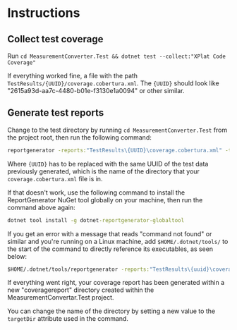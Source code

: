 # Instructions

## Collect test coverage

Run `cd MeasurementConverter.Test && dotnet test --collect:"XPlat Code Coverage"`

If everything worked fine, a file with the path `TestResults/{UUID}/coverage.cobertura.xml`. The `{UUID}` should look like "2615a93d-aa7c-4480-b01e-f3130e1a0094" or other similar.

## Generate test reports

Change to the test directory by running `cd MeasurementConverter.Test` from the project root, then run the following command:

```cmd
reportgenerator -reports:"TestResults\{UUID}\coverage.cobertura.xml" -targetdir:"coveragereport" -reporttypes:Html
```

Where `{UUID}` has to be replaced with the same UUID of the test data previously generated, which is the name of the directory that your `coverage.cobertura.xml` file is in.

If that doesn't work, use the following command to install the ReportGenerator NuGet tool globally on your machine, then run the command above again:

```cmd
dotnet tool install -g dotnet-reportgenerator-globaltool
```

If you get an error with a message that reads "command not found" or similar and you're running on a Linux machine, add `$HOME/.dotnet/tools/` to the start of the command to directly reference its executables, as seen below:

```cmd
$HOME/.dotnet/tools/reportgenerator -reports:"TestResults\{uuid}\coverage.cobertura.xml" -targetdir:"coveragereport" -reporttypes:Html
```

If everything went right, your coverage report has been generated within a new "coveragereport" directory created within the MeasurementConvertar.Test project.

You can change the name of the directory by setting a new value to the `targetDir` attribute used in the command.
